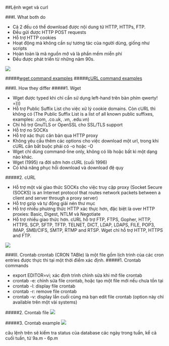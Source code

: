 ##Lệnh wget và curl

###I. What both do
- Cả 2 đều có thể download được nội dung từ HTTP, HTTPs, FTP.
- Đều gửi được HTTP POST requests
- Hỗ trợ HTTP cookies
- Hoạt động mà không cần sự tương tác của người dùng, giống như scripts
- Hoàn toàn là mã nguồn mở và là phần mềm miễn phí
- Đều được phát triển từ những năm 90s.

<img src="http://i.imgur.com/k2vRnL0.png">


#####[wget command examples](http://www.labnol.org/software/wget-command-examples/28750/)
#####[cURL command examples](http://www.thegeekstuff.com/2012/04/curl-examples/)

###II. How they differ
#####1. Wget
- Wget được typed khi chỉ cần sử dụng left-hand trên bàn phím qwerty! =)))
- Hỗ trợ Public Suffix List cho việc xử lý cookie domains. Còn cURL thì không có (The Public Suffix List is a list of all known public suffixes, examples: .com, .co.uk, .vn, .edu.vn)
- Chỉ hỗ trợ GnuTLS or OpenSSL cho SSL/TLS support
- Hỗ trợ no SOCKs
- Hỗ trợ xác thực căn bản qua HTTP proxy
- Không yêu cầu thêm các options cho việc download một url, trong khi cURL cần bắt buộc phải có -o hoặc -O
- Wget chỉ dùng command-line only, không có lib hoặc bất kì một dạng nào khác.
- Wget (1995) ra đời sớm hơn cURL (cuối 1996)
- Có khả năng phục hồi download và download đệ quy

#####2. cURL
- Hỗ trợ một vài giao thức SOCKs cho việc truy cập proxy
(Socket Secure (SOCKS) is an Internet protocol that routes network packets between a client and server through a proxy server)
- Hỗ trợ gzip và tự động giải nén thư mục
- Hỗ trợ nhiều phương thức HTTP xác thực hơn, đặc biệt là over HTTP proxies: Basic, Digest, NTLM và Negotiate 
- Hỗ trợ nhiều giao thức hơn. cURL hỗ trợ FTP, FTPS, Gopher, HTTP, HTTPS, SCP, SFTP, TFTP, TELNET, DICT, LDAP, LDAPS, FILE, POP3, IMAP, SMB/CIFS, SMTP, RTMP and RTSP. Wget chỉ hỗ trợ HTTP, HTTPS and FTP.

<img src="http://i.imgur.com/FblGJH6.png">

###III. Crontab
crontab (CRON TABle) là một file gồm lịch trình của các cron entries được thực thi tại một thời điểm xác định.
#####1. Crontab commands
- export EDITOR=vi; xác định trình chỉnh sửa khi mở file crontab
- crontab -e: chỉnh sửa file crontab, hoặc tạo một file mới nếu chưa tồn tại
- crontab -l: display file crontab
- crontab -r: remove file crontab
- crontab -v: display lần cuối cùng mà bạn edit file crontab (option này chỉ available trên một vài systems)

#####2. Crontab file
<img src="http://i.imgur.com/Y2XOzvf.png">

#####3. Crontab example
<img src="http://i.imgur.com/opHNLr8.png">

câu lệnh trên sẽ kiểm tra status của database các ngày trong tuần, kể cả cuối tuần, từ 9a.m - 6p.m
